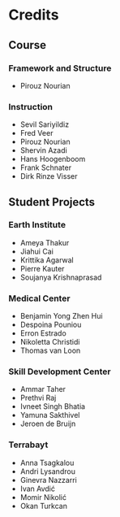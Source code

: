 # Credits
## Course 
### Framework and Structure
* Pirouz Nourian
### Instruction
* Sevil Sariyildiz
* Fred Veer
* Pirouz Nourian
* Shervin Azadi
* Hans Hoogenboom
* Frank Schnater
* Dirk Rinze Visser
## Student Projects
### Earth Institute
* Ameya Thakur
* Jiahui Cai
* Krittika Agarwal
* Pierre Kauter
* Soujanya Krishnaprasad
### Medical Center
* Benjamin Yong Zhen Hui 
* Despoina Pouniou
* Erron Estrado
* Nikoletta Christidi 
* Thomas van Loon
### Skill Development Center
* Ammar Taher 
* Prethvi Raj
* Ivneet Singh Bhatia
* Yamuna Sakthivel
* Jeroen de Bruijn
### Terrabayt
* Anna Tsagkalou
* Andri Lysandrou
* Ginevra Nazzarri
* Ivan Avdić
* Momir Nikolić
* Okan Turkcan
